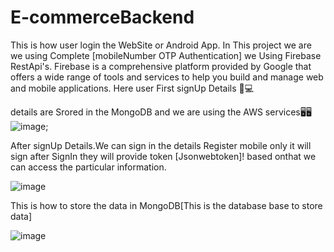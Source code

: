 # E-commerceBackend
This is how user login the WebSite  or Android App.
In This project we are we using Complete [mobileNumber OTP  Authentication] we Using Firebase RestApi's.
Firebase is a comprehensive platform provided by Google that offers a wide range of tools and services to help you build and manage web and mobile applications.
Here user First signUp Details 📱💻

details are Srored in the MongoDB and we are using the AWS services🖥️🖥️
![image](https://github.com/Vamsi1009/E-commerceBackend/assets/109733037/ec24db3c-4516-4091-8b0f-6ffacda60940);

After signUp Details.We can sign in the details Register mobile only it will sign after SignIn they will provide token [Jsonwebtoken]! based
onthat we can access the particular information.

![image](https://github.com/Vamsi1009/E-commerceBackend/assets/109733037/79e3c67e-3445-4110-acf2-ced3839585a3)


This is how to store the data in MongoDB[This is the database base to store data]

![image](https://github.com/Vamsi1009/E-commerceBackend/assets/109733037/4a6d029a-4dd6-4d50-bc43-8db62b00363f)

